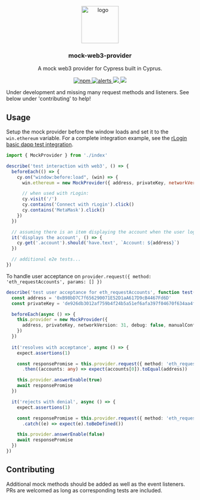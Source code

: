 <p align="middle">
    <img src="https://www.rifos.org/assets/img/logo.svg" alt="logo" height="100" >
</p>
<h3 align="middle">mock-web3-provider</h3>
<p align="middle">
    A mock web3 provider for Cypress built in Cyprus.
</p>
<p align="middle">
    <a href="https://circleci.com/gh/rsksmart/mock-web3-provider">
        <img src="https://img.shields.io/circleci/build/github/rsksmart/mock-web3-provider?label=CircleCI" alt="npm" />
    </a>
    <a href="https://lgtm.com/projects/g/rsksmart/mock-web3-provider/alerts/">
      <img src="https://img.shields.io/lgtm/alerts/github/rsksmart/mock-web3-provider" alt="alerts">
    </a>
    <a href="https://lgtm.com/projects/g/rsksmart/mock-web3-provider/context:javascript">
      <img src="https://img.shields.io/lgtm/grade/javascript/github/rsksmart/mock-web3-provider">
    </a>
    <a href="https://www.npmjs.com/package/@rsksmart/mock-web3-provider">
      <img src="https://img.shields.io/npm/v/@rsksmart/mock-web3-provider">
    </a>
</p>

Under development and missing many request methods and listeners. See below under 'contributing' to help!

## Usage

Setup the mock provider before the window loads and set it to the `win.ethereum` variable. For a complete integration example, see the [rLogin basic dapp test integration](https://github.com/rsksmart/rlogin-sample-apps/blob/main/basic-dapp/cypress/integration/injected_spec.js).

```js
import { MockProvider } from './index'

describe('test interaction with web3', () => {
  beforeEach(() => {
    cy.on("window:before:load", (win) => {
      win.ethereum = new MockProvider({ address, privateKey, networkVersion: 31, debug:false })

      // when used with rLogin:
      cy.visit('/')
      cy.contains('Connect with rLogin').click()
      cy.contains('MetaMask').click()
    })
  })

  // assuming there is an item displaying the account when the user logs in
  it('displays the account', () => {
    cy.get('.account').should('have.text', `Account: ${address}`)
  })

  // additional e2e tests...
})
```

To handle user acceptance on `provider.request({ method: 'eth_requestAccounts', params: [] })`

```ts
describe('test user acceptance for eth_requestAccounts', function test(this: {
  const address = '0xB98bD7C7f656290071E52D1aA617D9cB4467Fd6D'
  const privateKey = 'de926db3012af759b4f24b5a51ef6afa397f04670f634aa4f48d4480417007f3'

  beforeEach(async () => {
    this.provider = new MockProvider({
      address, privateKey, networkVersion: 31, debug: false, manualConfirmEnable: true
    })
  })
  
  it('resolves with acceptance', async () => {
    expect.assertions(1)

    const responsePromise = this.provider.request({ method: 'eth_requestAccounts', params: [] })
      .then((accounts: any) => expect(accounts[0]).toEqual(address))

    this.provider.answerEnable(true)
    await responsePromise
  })

  it('rejects with denial', async () => {
    expect.assertions(1)

    const responsePromise = this.provider.request({ method: 'eth_requestAccounts', params: [] })
      .catch((e) => expect(e).toBeDefined())

    this.provider.answerEnable(false)
    await responsePromise
  })
})
```

## Contributing

Additional mock methods should be added as well as the event listeners. PRs are welcomed as long as corresponding tests are included.
